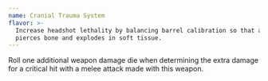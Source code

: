 ```yaml
---
name: Cranial Trauma System
flavor: >-
  Increase headshot lethality by balancing barrel calibration so that ammunition
  pierces bone and explodes in soft tissue.
---
```

Roll one additional weapon damage die when determining the extra damage for a critical hit with a melee attack made with this weapon.
